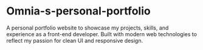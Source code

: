 # Omnia-s-personal-portfolio
A personal portfolio website to showcase my projects, skills, and experience as a front-end developer. Built with modern web technologies to reflect my passion for clean UI and responsive design.
